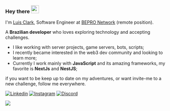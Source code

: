 ### Hey there <img src="https://media.giphy.com/media/hvRJCLFzcasrR4ia7z/giphy.gif" width="25px">

I'm [Luis Clark](https://www.linkedin.com/in/joaoluisclark/), Software Engineer at [BEPRO Network](https://github.com/bepronetwork) (remote position).

A **Brazilian developer** who loves exploring technology and accepting challenges.

- I like working with server projects, game servers, bots, scripts;
- I recently became interested in the web3 dev community and looking to learn more;
- Currently I work mainly with **JavaScript** and its amazing frameworks, my favorite is **NextJs** and **NestJS**;

if you want to be keep up to date on my adventures, or want invite-me to a new challenge, follow me everywhere.

[![Linkedin](https://img.shields.io/badge/LinkedIn-555555?style=for-the-badge&logo=linkedin&logoColor=white)](https://www.linkedin.com/in/joaoluisclark/) [![Instagram](https://img.shields.io/badge/Instagram-555555?style=for-the-badge&logo=instagram)](https://instagram.com/luisclark_)
[![Discord](https://img.shields.io/badge/Discord-555555?style=for-the-badge&logo=discord&logoColor=white)](https://discord.com/users/Luis%20Clark#1254)

![](https://komarev.com/ghpvc/?username=clarkjoao&color=lightgrey&style=flat)
